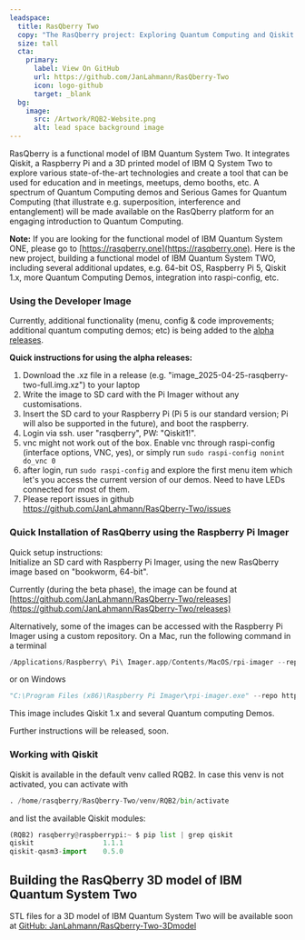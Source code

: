 ```yaml
---
leadspace:
  title: RasQberry Two
  copy: "The RasQberry project: Exploring Quantum Computing and Qiskit with a Raspberry Pi and a 3D Printer - or: Building a Functional Model of a Quantum Computer at Home"
  size: tall
  cta:
    primary:
      label: View On GitHub
      url: https://github.com/JanLahmann/RasQberry-Two
      icon: logo-github
      target: _blank
  bg:
    image:
      src: /Artwork/RQB2-Website.png
      alt: lead space background image
---
```


RasQberry is a functional model of IBM Quantum System Two. It integrates Qiskit, a Raspberry Pi and a 3D printed model of IBM Q System Two to explore various state-of-the-art technologies and create a tool that can be used for education and in meetings, meetups, demo booths, etc. A spectrum of Quantum Computing demos and Serious Games for Quantum Computing (that illustrate e.g. superposition, interference and entanglement) will be made available on the RasQberry platform for an engaging introduction to Quantum Computing.

**Note:** If you are looking for the functional model of IBM Quantum System ONE, please go to [https://rasqberry.one](https://rasqberry.one). Here is the new project, building a functional model of IBM Quantum System TWO, including several additional updates, e.g. 64-bit OS, Raspberry Pi 5, Qiskit 1.x, more Quantum Computing Demos, integration into raspi-config, etc.

### Using the Developer Image

Currently, additional functionality (menu, config & code improvements; additional quantum computing demos; etc) is being added to the [alpha releases](https://github.com/JanLahmann/RasQberry-Two/releases).

**Quick instructions for using the alpha releases:**

1. Download the .xz file in a release (e.g. "image_2025-04-25-rasqberry-two-full.img.xz") to your laptop
1. Write the image to SD card  with the Pi Imager without any customisations.
1. Insert the SD card to your Raspberry Pi (Pi 5 is our standard version; Pi will also be supported in the future), and boot the raspberry.
1. Login via ssh. user "rasqberry", PW: "Qiskit1!".
2. vnc might not work out of the box. Enable vnc through raspi-config (interface options, VNC, yes), or simply run `sudo raspi-config nonint do_vnc 0`
1. after login, run `sudo raspi-config` and explore the first menu item which let's you access the current version of our demos. Need to have LEDs connected for most of them.
1. Please report issues in github https://github.com/JanLahmann/RasQberry-Two/issues


### Quick Installation of RasQberry using the Raspberry Pi Imager

Quick setup instructions:<br/>
Initialize an SD card with Raspberry Pi Imager, using the new RasQberry image based on "bookworm, 64-bit".

Currently (during the beta phase), the image can be found at [https://github.com/JanLahmann/RasQberry-Two/releases](https://github.com/JanLahmann/RasQberry-Two/releases)

Alternatively, some of the images can be accessed with the Raspberry Pi Imager using a custom repository. On a Mac, run the following command in a terminal

```python
/Applications/Raspberry\ Pi\ Imager.app/Contents/MacOS/rpi-imager --repo https://RasQberry.org/RQB-images.json
```

or on Windows

```python
"C:\Program Files (x86)\Raspberry Pi Imager\rpi-imager.exe" --repo https://RasQberry.org/RQB-images.json
```

This image includes Qiskit 1.x and several Quantum computing Demos.

Further instructions will be released, soon.

### Working with Qiskit

Qiskit is available in the default venv called RQB2. In case this venv is not activated, you can activate with

```python
. /home/rasqberry/RasQberry-Two/venv/RQB2/bin/activate
```

and list the available Qiskit modules:

```python
(RQB2) rasqberry@raspberrypi:~ $ pip list | grep qiskit
qiskit                 1.1.1
qiskit-qasm3-import    0.5.0
```

## Building the RasQberry 3D model of IBM Quantum System Two

STL files for a 3D model of IBM Quantum System Two will be available soon at [GitHub: JanLahmann/RasQberry-Two-3Dmodel](https://github.com/JanLahmann/RasQberry-Two-3Dmodel)
